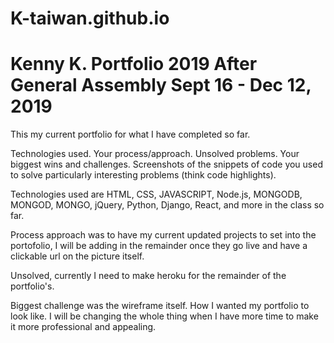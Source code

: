 # K-taiwan.github.io

# Kenny K. Portfolio 2019 After General Assembly Sept 16 - Dec 12, 2019

This my current portfolio for what I have completed so far.

Technologies used.
Your process/approach.
Unsolved problems.
Your biggest wins and challenges.
Screenshots of the snippets of code you used to solve particularly interesting problems (think code highlights).


Technologies used are HTML, CSS, JAVASCRIPT, Node.js, MONGODB, MONGOD, MONGO, jQuery, Python, Django, React, and more in the class so far.

Process approach was to have my current updated projects to set into the portofolio, I will be adding in the remainder once they go live and have a clickable url on the picture itself.

Unsolved, currently I need to make heroku for the remainder of the portfolio's.

Biggest challenge was the wireframe itself. How I wanted my portfolio to look like. I will be changing the whole thing when I have more time to make it more professional and appealing.

